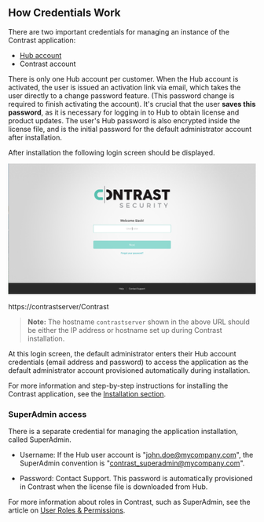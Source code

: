 <!--
title: "EOP Credentials: Manage access accounts and passwords."
description: "EOP credentials: Manage access accounts and passwords."
tags: "Admin EOP maintenance Hub SuperAdmin credentials"
-->

## How Credentials Work

There are two important credentials for managing an instance of the Contrast application:

* [Hub account](https://hub.contrastsecurity.com/)
* Contrast account

There is only one Hub account per customer. When the Hub account is activated, the user is issued an activation link via email, which takes the user directly to a change password feature. (This password change is required to finish activating the account). It's crucial that the user **saves this password**, as it is necessary for logging in to Hub to obtain license and product updates. The user's Hub password is also encrypted inside the license file, and is the initial password for the default administrator account after installation.

After installation the following login screen should be displayed.

<a href="assets/images/KB4-c01_1.png" rel="lightbox" title="Login to the Contrast application"><img class="thumbnail" src="assets/images/KB4-c01_1.png"/></a>

https://contrastserver/Contrast

>**Note:** The hostname `contrastserver` shown in the above URL should be either the IP address or hostname set up during Contrast installation.

At this login screen, the default administrator enters their Hub account credentials (email address and password) to access the application as the default administrator account provisioned automatically during installation.

For more information and step-by-step instructions for installing the Contrast application, see the [Installation section](installation-setupinstall.html).

### SuperAdmin access 

There is a separate credential for managing the application installation, called SuperAdmin.

* Username: If the Hub user account is "john.doe@mycompany.com", the SuperAdmin convention is "contrast_superadmin@mycompany.com".

* Password: Contact Support. This password is automatically provisioned in Contrast when the license file is downloaded from Hub.

For more information about roles in Contrast, such as SuperAdmin, see the article on [User Roles & Permissions](admin-manageorgsroleperm.html#roles).
